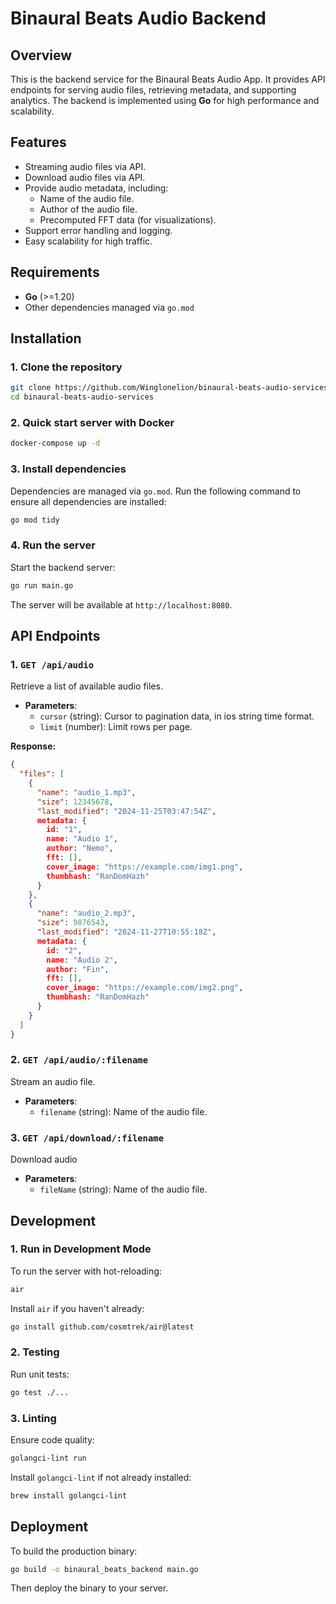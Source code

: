
# Binaural Beats Audio Backend

## Overview

This is the backend service for the Binaural Beats Audio App. It provides API endpoints for serving audio files, retrieving metadata, and supporting analytics. The backend is implemented using **Go** for high performance and scalability.

## Features

- Streaming audio files via API.
- Download audio files via API.
- Provide audio metadata, including:
  - Name of the audio file.
  - Author of the audio file.
  - Precomputed FFT data (for visualizations).
- Support error handling and logging.
- Easy scalability for high traffic.

## Requirements

- **Go** (>=1.20)
- Other dependencies managed via `go.mod`

## Installation

### 1. Clone the repository

```bash
git clone https://github.com/Winglonelion/binaural-beats-audio-services.git
cd binaural-beats-audio-services
```

### 2. Quick start server with Docker
  ```bash
  docker-compose up -d
  ```

### 3. Install dependencies

Dependencies are managed via `go.mod`. Run the following command to ensure all dependencies are installed:

```bash
go mod tidy
```

### 4. Run the server

Start the backend server:

```bash
go run main.go
```

The server will be available at `http://localhost:8080`.

## API Endpoints

### 1. `GET /api/audio`
Retrieve a list of available audio files.

- **Parameters**:
  - `cursor` (string): Cursor to pagination data, in ios string time format.
  - `limit` (number): Limit rows per page.

**Response:**
```json
{
  "files": [
    {
      "name": "audio_1.mp3",
      "size": 12345678,
      "last_modified": "2024-11-25T03:47:54Z",
      metadata: {
        id: "1",
        name: "Audio 1",
        author: "Nemo",
        fft: [],
        cover_image: "https://example.com/img1.png",
        thumbhash: "RanDomHazh"
      }
    },
    {
      "name": "audio_2.mp3",
      "size": 9876543,
      "last_modified": "2024-11-27T10:55:18Z",
      metadata: {
        id: "2",
        name: "Audio 2",
        author: "Fin",
        fft: [],
        cover_image: "https://example.com/img2.png",
        thumbhash: "RanDomHazh"
      }
    }
  ]
}
```


### 2. `GET /api/audio/:filename`
Stream an audio file.
- **Parameters**:
  - `filename` (string): Name of the audio file.

### 3. `GET /api/download/:filename`
Download audio


- **Parameters**:
  - `fileName` (string): Name of the audio file.


## Development

### 1. Run in Development Mode
To run the server with hot-reloading:

```bash
air
```

Install `air` if you haven't already:

```bash
go install github.com/cosmtrek/air@latest
```

### 2. Testing

Run unit tests:

```bash
go test ./...
```

### 3. Linting

Ensure code quality:

```bash
golangci-lint run
```

Install `golangci-lint` if not already installed:

```bash
brew install golangci-lint
```

## Deployment

To build the production binary:

```bash
go build -o binaural_beats_backend main.go
```

Then deploy the binary to your server.
